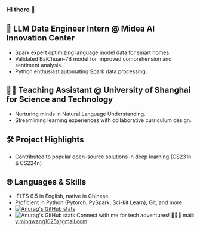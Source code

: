 ### Hi there 👋


## 🚀 LLM Data Engineer Intern @ Midea AI Innovation Center
- Spark expert optimizing language model data for smart homes.
- Validated BaiChuan-7B model for improved comprehension and sentiment analysis.
- Python enthusiast automating Spark data processing.

## 👨‍🏫 Teaching Assistant @ University of Shanghai for Science and Technology
- Nurturing minds in Natural Language Understanding.
- Streamlining learning experiences with collaborative curriculum design.

## 🛠️ Project Highlights
- Contributed to popular open-source solutions in deep learning.(CS231n & CS224n)

## 🌐 Languages & Skills
- IELTS 6.5 in English, native in Chinese.
- Proficient in Python (Pytorch, PySpark, Sci-kit Learn), Git, and more.
- [![Anurag's GitHub stats](https://github-readme-stats.vercel.app/api?username=Yiming-Wange)](https://github.com/anuraghazra/github-readme-stats)
- ![Anurag's GitHub stats](https://github-readme-stats.vercel.app/api?username=Yiming-Wange&show_icons=true&theme=radical)
Connect with me for tech adventures! 🚀👨‍💻
mail: yimingwang1025@gmail.com
